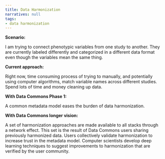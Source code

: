 ```yaml
---
title: Data Harmonization
narratives: null
tags:
- data harmonization
---
```

**Scenario:**

I am trying to connect phenotypic variables from one study to
another. They are currently labeled differently and categorized in a
different data format even though the variables mean the same thing.

**Current approach:**

Right now, time consuming process of trying to manually, and
potentially using computer algorithms, match variable names across
different studies. Spend lots of time and money cleaning up data.

**With Data Commons Phase 1:**

A common metadata model eases the burden of data harmonization.

**With Data Commons longer vision:**

A set of harmonization approaches are
made available to all stacks through a network effect. This set is the
result of Data Commons users sharing previously harmonized data. Users
collectively validate harmonization to increase trust in the metadata
model. Computer scientists develop deep learning techniques to suggest
improvements to harmonization that are verified by the user community.